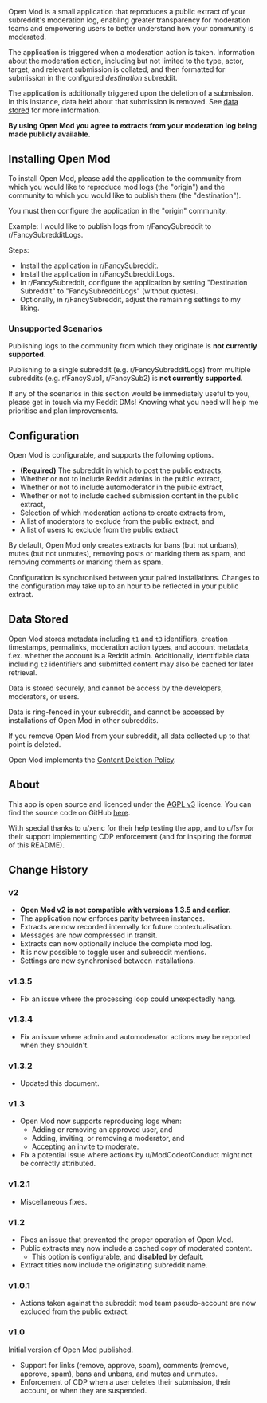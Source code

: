 Open Mod is a small application that reproduces a public extract of your subreddit's moderation log, enabling greater transparency for moderation teams and empowering users to better understand how your community is moderated.

The application is triggered when a moderation action is taken. Information about the moderation action, including but not limited to the type, actor, target, and relevant submission is collated, and then formatted for submission in the configured _destination_ subreddit.

The application is additionally triggered upon the deletion of a submission. In this instance, data held about that submission is removed. See [data stored](#data-stored) for more information.

**By using Open Mod you agree to extracts from your moderation log being made publicly available.**

## Installing Open Mod

To install Open Mod, please add the application to the community from which you would like to reproduce mod logs (the "origin") and the community to which you would like to publish them (the "destination").

You must then configure the application in the "origin" community.

Example: I would like to publish logs from r/FancySubreddit to r/FancySubredditLogs.

Steps:

- Install the application in r/FancySubreddit.
- Install the application in r/FancySubredditLogs.
- In r/FancySubreddit, configure the application by setting "Destination Subreddit" to "FancySubredditLogs" (without quotes).
- Optionally, in r/FancySubreddit, adjust the remaining settings to my liking.

### Unsupported Scenarios

Publishing logs to the community from which they originate is **not currently supported**.

Publishing to a single subreddit (e.g. r/FancySubredditLogs) from multiple subreddits (e.g. r/FancySub1, r/FancySub2) is **not currently supported**.

If any of the scenarios in this section would be immediately useful to you, please get in touch via my Reddit DMs! Knowing what you need will help me prioritise and plan improvements.

## Configuration

Open Mod is configurable, and supports the following options.

- **(Required)** The subreddit in which to post the public extracts,
- Whether or not to include Reddit admins in the public extract,
- Whether or not to include automoderator in the public extract,
- Whether or not to include cached submission content in the public extract,
- Selection of which moderation actions to create extracts from,
- A list of moderators to exclude from the public extract, and
- A list of users to exclude from the public extract

By default, Open Mod only creates extracts for bans (but not unbans), mutes (but not unmutes), removing posts or marking them as spam, and removing comments or marking them as spam.

Configuration is synchronised between your paired installations. Changes to the configuration may take up to an hour to be reflected in your public extract.

## Data Stored

Open Mod stores metadata including `t1` and `t3` identifiers, creation timestamps, permalinks, moderation action types, and account metadata, f.ex. whether the account is a Reddit admin. Additionally, identifiable data including `t2` identifiers and submitted content may also be cached for later retrieval.

Data is stored securely, and cannot be access by the developers, moderators, or users.

Data is ring-fenced in your subreddit, and cannot be accessed by installations of Open Mod in other subreddits.

If you remove Open Mod from your subreddit, all data collected up to that point is deleted.

Open Mod implements the [Content Deletion Policy](https://developers.reddit.com/docs/guidelines#content-deletion-policy).

## About

This app is open source and licenced under the [AGPL v3](https://choosealicense.com/licenses/agpl-3.0/) licence. You can find the source code on GitHub [here](https://github.com/AnAbsurdlyAngryGoose/openmod).

With special thanks to u/xenc for their help testing the app, and to u/fsv for their support implementing CDP enforcement (and for inspiring the format of this README).

## Change History

### v2

- **Open Mod v2 is not compatible with versions 1.3.5 and earlier.**
- The application now enforces parity between instances.
- Extracts are now recorded internally for future contextualisation.
- Messages are now compressed in transit.
- Extracts can now optionally include the complete mod log.
- It is now possible to toggle user and subreddit mentions.
- Settings are now synchronised between installations.

### v1.3.5

- Fix an issue where the processing loop could unexpectedly hang.

### v1.3.4

- Fix an issue where admin and automoderator actions may be reported when they shouldn't.

### v1.3.2

- Updated this document.

### v1.3

- Open Mod now supports reproducing logs when:
  - Adding or removing an approved user, and
  - Adding, inviting, or removing a moderator, and
  - Accepting an invite to moderate.
- Fix a potential issue where actions by u/ModCodeofConduct might not be correctly attributed.

### v1.2.1

- Miscellaneous fixes.

### v1.2

- Fixes an issue that prevented the proper operation of Open Mod.
- Public extracts may now include a cached copy of moderated content.
  - This option is configurable, and **disabled** by default.
- Extract titles now include the originating subreddit name.

### v1.0.1

- Actions taken against the subreddit mod team pseudo-account are now excluded from the public extract.

### v1.0

Initial version of Open Mod published.

- Support for links (remove, approve, spam), comments (remove, approve, spam), bans and unbans, and mutes and unmutes.
- Enforcement of CDP when a user deletes their submission, their account, or when they are suspended.

